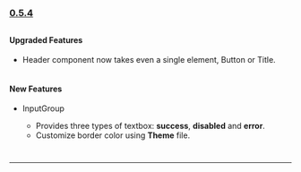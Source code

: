 
<!--Version -0.5.4-->
<h3 style="padding-bottom: 10px; padding-top: 60px;">
    <a href="https://github.com/GeekyAnts/NativeBase/releases/tag/v0.5.4">0.5.4</a>
</h3>

<h4>Upgraded Features</h4>
<ul>
    <li>
        Header component now takes even a single element, Button or Title.
    </li>
</ul>

<h4 style="padding-top: 15px">New Features</h4>
<ul>
    <li>
        InputGroup
    </li>
    <ul>
        <li>
            Provides three types of textbox: <b>success</b>, <b>disabled</b> and <b>error</b>.
        </li>
        <li>
            Customize border color using <b>Theme</b> file.
        </li>
    </ul>
</ul>
<hr style="margin-top: 40px">